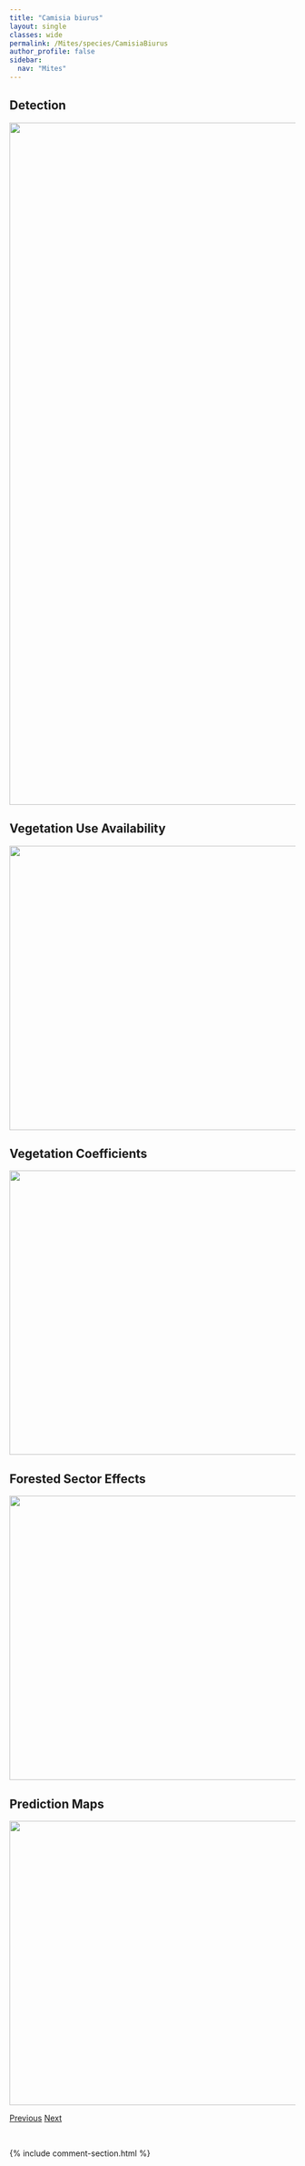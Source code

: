 ```yaml
---
title: "Camisia biurus"
layout: single
classes: wide
permalink: /Mites/species/CamisiaBiurus
author_profile: false
sidebar:
  nav: "Mites"
---
```


<h2>Detection</h2>

<a href="https://drive.google.com/uc?export=view&id=1g2YpBmYWrAE0mWHAvugVL4NMhl4tMoLB">
<img src="https://drive.google.com/uc?export=view&id=1g2YpBmYWrAE0mWHAvugVL4NMhl4tMoLB" height = "1200" width = "800">
</a>


<h2>Vegetation Use Availability</h2>

<a href="https://drive.google.com/uc?export=view&id=1qn4MI2HYipack_nUhxGLCXSKMGyHhWqz">
<img src="https://drive.google.com/uc?export=view&id=1qn4MI2HYipack_nUhxGLCXSKMGyHhWqz" height = "500" width = "1000">
</a>


<h2>Vegetation Coefficients</h2>

<a href="https://drive.google.com/uc?export=view&id=1LDupsYGHr4zilaVdic8vCy0qszhFOn9D">
<img src="https://drive.google.com/uc?export=view&id=1LDupsYGHr4zilaVdic8vCy0qszhFOn9D" height = "500" width = "1000">
</a>


<h2>Forested Sector Effects</h2>

<a href="https://drive.google.com/uc?export=view&id=19lk0pp96BOrDQ7UBrdyG6NxhCrQ5O0aY">
<img src="https://drive.google.com/uc?export=view&id=19lk0pp96BOrDQ7UBrdyG6NxhCrQ5O0aY" height = "500" width = "1000">
</a>


<h2>Prediction Maps</h2>

<a href="https://drive.google.com/uc?export=view&id=1wwc8ogmLUWUEpqgPyFRZnA70BsB0hHW3">
<img src="https://drive.google.com/uc?export=view&id=1wwc8ogmLUWUEpqgPyFRZnA70BsB0hHW3" height = "500" width = "1000">
</a>


<a href="/DevelopmentWebsite/Mites/species/CaenobelbaAlleganiensis" class="pagination--pager" title="Caenobelba alleganiensis">Previous</a> <a href="/DevelopmentWebsite/Mites/species/CamisiaBiverrucata" class="pagination--pager" title="Camisia biverrucata">Next</a>

<p>&nbsp;</p>

{% include comment-section.html %}
